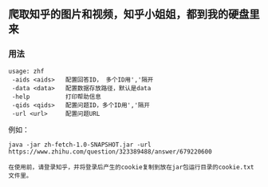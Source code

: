## 爬取知乎的图片和视频，知乎小姐姐，都到我的硬盘里来

### 用法

```script
usage: zhf
 -aids <aids>   配置回答ID， 多个ID用','隔开
 -data <data>   配置数据存放路径，默认是data
 -help          打印帮助信息
 -qids <qids>   配置问题ID，多个ID用','隔开
 -url <url>     配置问题URL
```

例如：

```
java -jar zh-fetch-1.0-SNAPSHOT.jar -url https://www.zhihu.com/question/323389488/answer/679220600

在使用前，请登录知乎，并将登录后产生的cookie复制到放在jar包运行目录的cookie.txt文件里。
